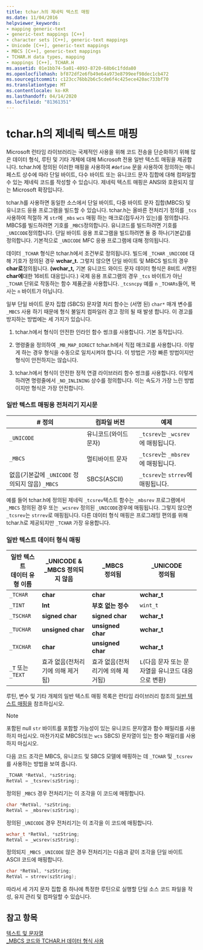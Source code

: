 ```yaml
---
title: tchar.h의 제네릭 텍스트 매핑
ms.date: 11/04/2016
helpviewer_keywords:
- mapping generic-text
- generic-text mappings [C++]
- character sets [C++], generic-text mappings
- Unicode [C++], generic-text mappings
- MBCS [C++], generic-text mappings
- TCHAR.H data types, mapping
- mappings [C++], TCHAR.H
ms.assetid: 01e1bb74-5a01-4093-8720-68b6c1fdda80
ms.openlocfilehash: bf872df2e6fb49e64a973e8799eef98dec1cb472
ms.sourcegitcommit: c123cc76bb2b6c5cde6f4c425ece420ac733bf70
ms.translationtype: MT
ms.contentlocale: ko-KR
ms.lasthandoff: 04/14/2020
ms.locfileid: "81361351"
---
```

# <a name="generic-text-mappings-in-tcharh"></a>tchar.h의 제네릭 텍스트 매핑

Microsoft 런타임 라이브러리는 국제적인 사용을 위해 코드 전송을 단순화하기 위해 많은 데이터 형식, 루틴 및 기타 개체에 대해 Microsoft 전용 일반 텍스트 매핑을 제공합니다. tchar.h에 정의된 이러한 매핑을 사용하여 `#define` 문을 사용하여 정의하는 매니페스트 상수에 따라 단일 바이트, 다수 바이트 또는 유니코드 문자 집합에 대해 컴파일할 수 있는 제네릭 코드를 작성할 수 있습니다. 제네릭 텍스트 매핑은 ANSI와 호환되지 않는 Microsoft 확장입니다.

tchar.h를 사용하면 동일한 소스에서 단일 바이트, 다중 바이트 문자 집합(MBCS) 및 유니코드 응용 프로그램을 빌드할 수 있습니다. tchar.h는 올바른 전처리기 정의를 `_tcs`사용하여 적절하 게 `str`에 `_mbs` `wcs` 매핑 하는 매크로(접두사가 있는)를 정의합니다. MBCS를 빌드하려면 기호를 `_MBCS`정의합니다. 유니코드를 빌드하려면 기호를 `_UNICODE`정의합니다. 단일 바이트 응용 프로그램을 빌드하려면 둘 중 하나(기본값)를 정의합니다. 기본적으로 `_UNICODE` MFC 응용 프로그램에 대해 정의됩니다.

데이터 `_TCHAR` 형식은 tchar.h에서 조건부로 정의됩니다. 빌드에 `_TCHAR` `_UNICODE` 대해 기호가 정의된 경우 **wchar_t.** 그렇지 않으면 단일 바이트 및 MBCS 빌드의 경우 **char로**정의됩니다. **(wchar_t,** 기본 유니코드 와이드 문자 데이터 형식은 8비트 서명된 **char에**대한 16비트 대응입니다.) 국제 응용 프로그램의 경우 `_tcs` 바이트가 아닌 `_TCHAR` 단위로 작동하는 함수 제품군을 사용합니다. `_tcsncpy` 예를 `n` `_TCHARs`들어, 복사는 `n` 바이트가 아닙니다.

일부 단일 바이트 문자 집합 (SBCS) 문자열 처리 함수는 (서명 된) `char*` 매개 변수를 `_MBCS` 사용 하기 때문에 형식 불일치 컴파일러 경고 정의 될 때 발생 합니다. 이 경고를 방지하는 방법에는 세 가지가 있습니다.

1. tchar.h에서 형식이 안전한 인라인 함수 썽크를 사용합니다. 기본 동작입니다.

1. 명령줄을 정의하여 `_MB_MAP_DIRECT` tchar.h에서 직접 매크로를 사용합니다. 이렇게 하는 경우 형식을 수동으로 일치시켜야 합니다. 이 방법은 가장 빠른 방법이지만 형식이 안전하지는 않습니다.

1. tchar.h에서 형식이 안전한 정적 연결 라이브러리 함수 썽크를 사용합니다. 이렇게 하려면 명령줄에서 `_NO_INLINING` 상수를 정의합니다. 이는 속도가 가장 느린 방법이지만 형식은 가장 안전합니다.

### <a name="preprocessor-directives-for-generic-text-mappings"></a>일반 텍스트 매핑용 전처리기 지시문

|# 정의|컴파일 버전|예제|
|---------------|----------------------|-------------|
|`_UNICODE`|유니코드(와이드 문자)|`_tcsrev`는 `_wcsrev`에 매핑됩니다.|
|`_MBCS`|멀티바이트 문자|`_tcsrev`는 `_mbsrev`에 매핑됩니다.|
|없음(기본값에 `_UNICODE` 정의되지 않음) `_MBCS`|SBCS(ASCII)|`_tcsrev`는 `strrev`에 매핑됩니다.|

예를 들어 tchar.h에 정의된 제네릭 `_tcsrev`텍스트 함수는 `_mbsrev` 프로그램에서 `_MBCS` 정의된 경우 또는 `_wcsrev` 정의된 `_UNICODE`경우에 매핑됩니다. 그렇지 않으면 `_tcsrev`는 `strrev`로 매핑됩니다. 다른 데이터 형식 매핑은 프로그래밍 편의를 위해 tchar.h로 제공되지만 `_TCHAR` 가장 유용합니다.

### <a name="generic-text-data-type-mappings"></a>일반 텍스트 데이터 형식 매핑

|일반 텍스트<br /> 데이터 유형 이름|_UNICODE &<br /> _MBCS 정의되지 않음|_MBCS<br /> 정의됨|_UNICODE<br /> 정의됨|
|--------------------------------------|----------------------------------------|------------------------|---------------------------|
|`_TCHAR`|**char**|**char**|**wchar_t**|
|`_TINT`|**Int**|**부호 없는 정수**|`wint_t`|
|`_TSCHAR`|**signed char**|**signed char**|**wchar_t**|
|`_TUCHAR`|**unsigned char**|**unsigned char**|**wchar_t**|
|`_TXCHAR`|**char**|**unsigned char**|**wchar_t**|
|`_T` 또는 `_TEXT`|효과 없음(전처리기에 의해 제거됨)|효과 없음(전처리기에 의해 제거됨)|`L`(다음 문자 또는 문자열을 유니코드 대응으로 변환)|

루틴, 변수 및 기타 개체의 일반 텍스트 매핑 목록은 런타임 라이브러리 참조의 [일반 텍스트 매핑을](../c-runtime-library/generic-text-mappings.md) 참조하십시오.

> [!NOTE]
> 포함된 null `str` 바이트를 포함할 가능성이 있는 유니코드 문자열과 함수 패밀리를 사용하지 마십시오. 마찬가지로 MBCS(또는 `wcs` SBCS) 문자열이 있는 함수 패밀리를 사용하지 마십시오.

다음 코드 조각은 MBCS, 유니코드 및 SBCS 모델에 매핑하는 데 `_TCHAR` 및 `_tcsrev`를 사용하는 방법을 보여 줍니다.

```cpp
_TCHAR *RetVal, *szString;
RetVal = _tcsrev(szString);
```

정의된 `_MBCS` 경우 전처리기는 이 조각을 이 코드에 매핑합니다.

```cpp
char *RetVal, *szString;
RetVal = _mbsrev(szString);
```

정의된 `_UNICODE` 경우 전처리기는 이 조각을 이 코드에 매핑합니다.

```cpp
wchar_t *RetVal, *szString;
RetVal = _wcsrev(szString);
```

정의되지 `_MBCS` `_UNICODE` 않은 경우 전처리기는 다음과 같이 조각을 단일 바이트 ASCII 코드에 매핑합니다.

```cpp
char *RetVal, *szString;
RetVal = strrev(szString);
```

따라서 세 가지 문자 집합 중 하나에 특정한 루틴으로 실행할 단일 소스 코드 파일을 작성, 유지 관리 및 컴파일할 수 있습니다.

## <a name="see-also"></a>참고 항목

[텍스트 및 문자열](../text/text-and-strings-in-visual-cpp.md)<br/>
[_MBCS 코드와 TCHAR.H 데이터 형식 사용](../text/using-tchar-h-data-types-with-mbcs-code.md)

